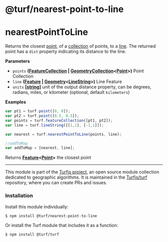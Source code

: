 # @turf/nearest-point-to-line

# nearestPointToLine

Returns the closest [point](http://geojson.org/geojson-spec.html#point), of a [collection](http://geojson.org/geojson-spec.html#feature-collection-objects) of points, to a [line](http://geojson.org/geojson-spec.html#linestring).
The returned point has a `dist` property indicating its distance to the line.

**Parameters**

-   `points` **([FeatureCollection](http://geojson.org/geojson-spec.html#feature-collection-objects) \| [GeometryCollection](http://geojson.org/geojson-spec.html#geometrycollection)&lt;[Point](http://geojson.org/geojson-spec.html#point)>)** Point Collection
-   `line` **([Feature](http://geojson.org/geojson-spec.html#feature-objects) \| [Geometry](http://geojson.org/geojson-spec.html#geometry)&lt;[LineString](http://geojson.org/geojson-spec.html#linestring)>)** Line Feature
-   `units` **\[[string](https://developer.mozilla.org/en-US/docs/Web/JavaScript/Reference/Global_Objects/String)]** unit of the output distance property, can be degrees, radians, miles, or kilometer (optional, default `kilometers`)

**Examples**

```javascript
var pt1 = turf.point([0, 0]);
var pt2 = turf.point([0.5, 0.5]);
var points = turf.featureCollection([pt1, pt2]);
var line = turf.lineString([[1,1], [-1,1]]);

var nearest = turf.nearestPointToLine(points, line);

//addToMap
var addToMap = [nearest, line];
```

Returns **[Feature](http://geojson.org/geojson-spec.html#feature-objects)&lt;[Point](http://geojson.org/geojson-spec.html#point)>** the closest point

<!-- This file is automatically generated. Please don't edit it directly:
if you find an error, edit the source file (likely index.js), and re-run
./scripts/generate-readmes in the turf project. -->

---

This module is part of the [Turfjs project](http://turfjs.org/), an open source
module collection dedicated to geographic algorithms. It is maintained in the
[Turfjs/turf](https://github.com/Turfjs/turf) repository, where you can create
PRs and issues.

### Installation

Install this module individually:

```sh
$ npm install @turf/nearest-point-to-line
```

Or install the Turf module that includes it as a function:

```sh
$ npm install @turf/turf
```
